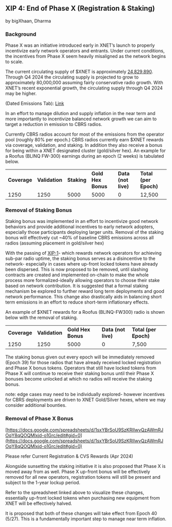 ## XIP 4: End of Phase X (Registration & Staking)

by bigXhaan, Dharma

### Background 
Phase X was an initiative introduced early in XNET’s launch to properly incentivize early network operators and entrants. Under current conditions, the incentives from Phase X seem heavily misaligned as the network begins to scale.  

The current circulating supply of $XNET is approximately [24,829,890](https://dune.com/queries/3535629/5954004). Through Q4 2024 the circulating supply is projected to grow to approximately 80,000,000 assuming fairly conservative radio growth. With XNET’s recent exponential growth, the circulating supply through Q4 2024 may be higher. 

(Dated Emissions Tab): [Link](https://docs.google.com/spreadsheets/d/1QnhjSzbC_d4xOC7K7oRFP27Tqjc062vKElTSBGyQTcQ/edit#gid=160862862)

In an effort to manage dilution and supply inflation in the near term and more importantly to incentivize balanced network growth we can aim to target a reduction in emission to CBRS radios. 

Currently CBRS radios account for most of the emissions from the operator pool (roughly 80% per epoch.) CBRS radios currently earn $XNET rewards via coverage, validation, and staking. In addition they also receive a bonus for being within a XNET designated cluster (gold/silver hex). An example for a Roofus (BLINQ FW-300) earnings during an epoch (2 weeks) is tabulated below. 

<table>
  <tr>
   <td><strong>Coverage</strong></td>
   <td><strong>Validation </strong></td>
   <td><strong>Staking</strong></td>
   <td><strong>Gold Hex Bonus</strong></td>
   <td><strong>Data (not live)</strong></td>
   <td><strong>Total (per Epoch)</strong></td>
  </tr>
  <tr>
   <td>1250 </td>
   <td>1250</td>
   <td>5000</td>
   <td>5000</td>
   <td>0</td>
   <td>12,500</td>
  </tr>
</table>

### Removal of Staking Bonus
Staking bonus was implemented in an effort to incentivize good network behaviors and provide additional incentives to early network adopters, especially those participants deploying larger units. Removal of the staking bonus will effectively cut ~40% of baseline CBRS emissions across all radios (assuming placement in gold/silver hex) 

With the passing of [XIP-1](https://docs.google.com/document/u/0/d/1-xnLwtmFrQw8TCEU2TkQ1roTdeJqfQXfR_4Y0YtpZnU/edit)- which rewards network operators for achieving sub-par radio uptime, the staking bonus serves as a disincentive to the network- especially in cases where up-front locked tokens have already been dispersed. This is now proposed to be removed, until slashing contracts are created and implemented on-chain to make the whole process more formalized-ideally allowing operators to choose their stake based on network contribution. It is suggested that a formal staking mechanism be explored to further reward long term deployments and good network performance. This change also drastically aids in balancing short term emissions in an effort to reduce short-term inflationary effects. 

An example of $XNET rewards for a Roofus (BLINQ-FW300) radio is shown below with the removal of staking.

<table>
  <tr>
   <td><strong>Coverage</strong></td>
   <td><strong>Validation </strong></td>
   <td><strong>Gold Hex Bonus</strong></td>
   <td><strong>Data (not live)</strong></td>
   <td><strong>Total (per Epoch)</strong></td>
  </tr>
  <tr>
   <td>1250 </td>
   <td>1250</td>
   <td>5000</td>
   <td>0</td>
   <td>7,500</td>
  </tr>
</table>

The staking bonus given out every epoch will be immediately removed (Epoch 39) for those radios that have already received locked registration and Phase X bonus tokens. Operators that still have locked tokens from Phase X will continue to receive their staking bonus until their Phase X bonuses become unlocked at which no radios will receive the staking bonus. 

note: edge cases may need to be individually explored- however incentives for CBRS deployments are driven to XNET Gold/Silver hexes, where we may consider additional bounties.  

### Removal of Phase X Bonus 
[https://docs.google.com/spreadsheets/d/1sxYBrSoU9SzKRIIwvQzAWmRJOqY8qQOQMlxjd-o1Grc/edit#gid=0](https://docs.google.com/spreadsheets/d/1sxYBrSoU9SzKRIIwvQzAWmRJOqY8qQOQMlxjd-o1Grc/edit#gid=0)

Please refer Current Registration & CVS Rewards (Apr 2024) 

Alongside sunsetting the staking initiative it is also proposed that Phase X is moved away from as well. Phase X up-front bonus will be effectively removed for all new operators, registration tokens will still be present and subject to the 1-year lockup period. 

Refer to the spreadsheet linked above to visualize these changes, essentially up-front locked tokens when purchasing new equipment from XNET will be effectively halved.  

It is proposed that both of these changes will take effect from Epoch 40 (5/27). This is a fundamentally important step to manage near term inflation. 
